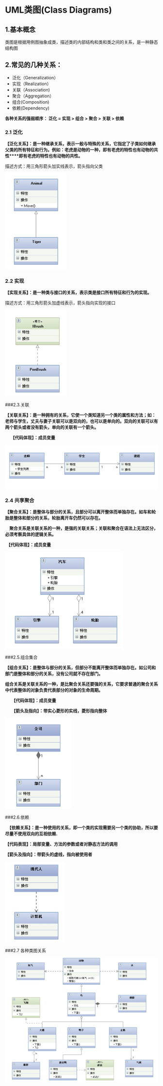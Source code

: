 # UML类图(Class Diagrams)

## 1.基本概念

类图是根据用例图抽象成类，描述类的内部结构和类和类之间的关系，是一种静态结构图

## 2.常见的几种关系：

- 泛化（Generalization）
-  实现（Realization）
- 关联（Association)
- 聚合（Aggregation）
- 组合(Composition)
- 依赖(Dependency)

**各种关系的强弱顺序： 泛化 = 实现 > 组合 > 聚合 > 关联 > 依赖**

### 2.1 泛化

**【泛化关系】：是一种继承关系，表示一般与特殊的关系，它指定了子类如何继承父类的所有特征和行为。例如：老虎是动物的一种，即有老虎的特性也有动物的共性****即有老虎的特性也有动物的共性。**

描述方式：用三角形箭头加实线表示，箭头指向父类

![img](./img/uml类图泛化.jpg)

### 2.2 实现

**【实现关系】：是一种类与接口的关系，表示类是接口所有特征和行为的实现。**

描述方式：用三角形箭头加虚线表示，箭头指向实现的接口

![](./img/uml类图实现.jpg)

###2.3.关联

**【关联关系】：是一种拥有的关系，它使一个类知道另一个类的属性和方法；如：老师与学生，丈夫与妻子关联可以是双向的，也可以是单向的。双向的关联可以有两个箭头或者没有箭头，单向的关联有一个箭头。**

　 **【代码体现】：成员变量**

![](./img/uml类图关联.jpg)

### 2.4 共享聚合

**【聚合关系】：是整体与部分的关系，且部分可以离开整体而单独存在。如车和轮胎是整体和部分的关系，轮胎离开车仍然可以存在。**

​      　**聚合关系是关联关系的一种，是强的关联关系；关联和聚合在语法上无法区分，必须考察具体的逻辑关系。**

​         **【代码体现】：成员变量**

![](./img/uml类图聚合.jpg)

###2.5.组合集合

**【组合关系】：是整体与部分的关系，但部分不能离开整体而单独存在。如公司和部门是整体和部分的关系，没有公司就不存在部门。**

​        **组合关系是关联关系的一种，是比聚合关系还要强的关系，它要求普通的聚合关系中代表整体的对象负责代表部分的对象的生命周期。**

　　**【代码体现】：成员变量**

　　**【箭头及指向】：带实心菱形的实线，菱形指向整体**

![](./img/uml类图组合.jpg)

###2.6.依赖　　

　**【依赖关系】：是一种使用的关系，即一个类的实现需要另一个类的协助，所以要尽量不使用双向的互相依赖.**

**【代码表现】：局部变量、方法的参数或者对静态方法的调用**

**【箭头及指向】：带箭头的虚线，指向被使用者**

![](./img/uml类图依赖.jpg)

###2.7 各种类图关系

![](./img/uml类图关系.jpg)
